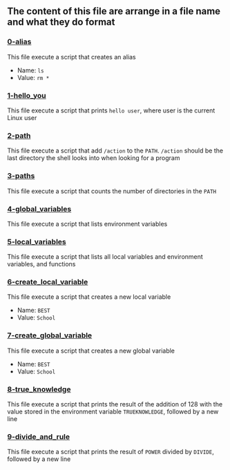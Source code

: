 ## The content of this file are arrange in a file name and what they do format

### [0-alias](0-alias)
This file execute a script that creates an alias
* Name: `ls`
* Value: `rm *`

### [1-hello_you](1-hello_you)
This file execute a script that prints `hello user`, where user is the current Linux user

### [2-path](2-path)
This file execute a script that add `/action` to the `PATH`. `/action` should be the last directory the shell looks into when looking for a program

### [3-paths](3-paths)
This file execute a script that counts the number of directories in the `PATH`

### [4-global_variables](4-global_variables)
This file execute a script that lists environment variables

### [5-local_variables](5-local_variables)
This file execute a script that lists all local variables and environment variables, and functions

### [6-create_local_variable](6-create_local_variable)
This file execute a script that creates a new local variable
* Name: `BEST`
* Value: `School`

### [7-create_global_variable](7-create_global_variable)
This file execute a script that creates a new global variable
* Name: `BEST`
* Value: `School`

### [8-true_knowledge](8-true_knowledge)
This file execute a script that prints the result of the addition of 128 with the value stored in the environment variable `TRUEKNOWLEDGE`, followed by a new line

### [9-divide_and_rule](9-divide_and_rule)
This file execute a script that prints the result of `POWER` divided by `DIVIDE`, followed by a new line